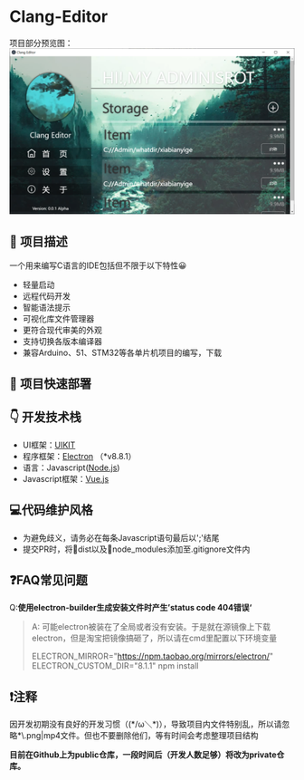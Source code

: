 Clang-Editor
===
项目部分预览图：
![preview](./preview.png)

## 📄 项目描述
一个用来编写C语言的IDE包括但不限于以下特性😀
 - 轻量启动
 - 远程代码开发
 - 智能语法提示
 - 可视化库文件管理器
 - 更符合现代审美的外观
 - 支持切换各版本编译器
 - 兼容Arduino、51、STM32等各单片机项目的编写，下载
  
## 🔧 项目快速部署

## 👇 开发技术栈

 - UI框架：[UIKIT](https://getuikit.com/)
 - 程序框架：[Electron](https://www.electronjs.org/) （*v8.8.1）
 - 语言：Javascript([Node.js](http://nodejs.cn/))
 - Javascript框架：[Vue.js](https://cn.vuejs.org/index.html)

## 💻代码维护风格

 - 为避免歧义，请务必在每条Javascript语句最后以';'结尾
 - 提交PR时，将📂dist以及📂node_modules添加至.gitignore文件内
  

## ❓FAQ常见问题
Q:**使用electron-builder生成安装文件时产生’status code 404错误‘**
> A: 可能electron被装在了全局或者没有安装。于是就在源镜像上下载electron，但是淘宝把镜像搞砸了，所以请在cmd里配置以下环境变量
> 
> ELECTRON_MIRROR="https://npm.taobao.org/mirrors/electron/" ELECTRON_CUSTOM_DIR="8.1.1" npm install

## ❗注释
  因开发初期没有良好的开发习惯（(\*/ω＼\*)），导致项目内文件特别乱，所以请忽略*\\.png|mp4文件。但也不要删除他们，等有时间会考虑整理项目结构

  **目前在Github上为public仓库，一段时间后（开发人数足够）将改为private仓库。**
 